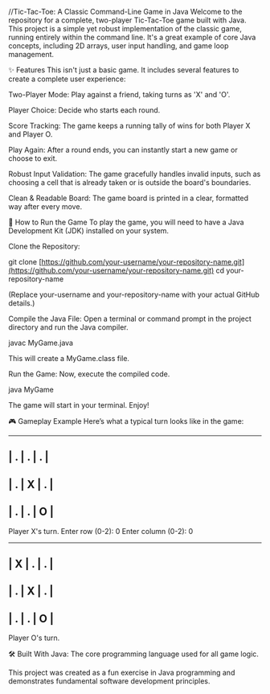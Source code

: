 //Tic-Tac-Toe: A Classic Command-Line Game in Java
Welcome to the repository for a complete, two-player Tic-Tac-Toe game built with Java. This project is a simple yet robust implementation of the classic game, running entirely within the command line. It's a great example of core Java concepts, including 2D arrays, user input handling, and game loop management.

✨ Features
This isn't just a basic game. It includes several features to create a complete user experience:

Two-Player Mode: Play against a friend, taking turns as 'X' and 'O'.

Player Choice: Decide who starts each round.

Score Tracking: The game keeps a running tally of wins for both Player X and Player O.

Play Again: After a round ends, you can instantly start a new game or choose to exit.

Robust Input Validation: The game gracefully handles invalid inputs, such as choosing a cell that is already taken or is outside the board's boundaries.

Clean & Readable Board: The game board is printed in a clear, formatted way after every move.

🚀 How to Run the Game
To play the game, you will need to have a Java Development Kit (JDK) installed on your system.

Clone the Repository:

git clone [https://github.com/your-username/your-repository-name.git](https://github.com/your-username/your-repository-name.git)
cd your-repository-name

(Replace your-username and your-repository-name with your actual GitHub details.)

Compile the Java File:
Open a terminal or command prompt in the project directory and run the Java compiler.

javac MyGame.java

This will create a MyGame.class file.

Run the Game:
Now, execute the compiled code.

java MyGame

The game will start in your terminal. Enjoy!

🎮 Gameplay Example
Here’s what a typical turn looks like in the game:

-------------
| . | . | . |
-------------
| . | X | . |
-------------
| . | . | O |
-------------
Player X's turn.
Enter row (0-2): 0
Enter column (0-2): 0

-------------
| X | . | . |
-------------
| . | X | . |
-------------
| . | . | O |
-------------
Player O's turn.

🛠️ Built With
Java: The core programming language used for all game logic.

This project was created as a fun exercise in Java programming and demonstrates fundamental software development principles.
